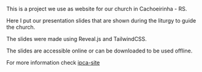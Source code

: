 This is a project we use as website for our church in Cachoeirinha - RS.

Here I put our presentation slides that are shown during the liturgy to guide the church.

The slides were made using Reveal.js and TailwindCSS. 

The slides are accessible online or can be downloaded to be used offline.

For more information check [ipca-site](/ipca-site/)
